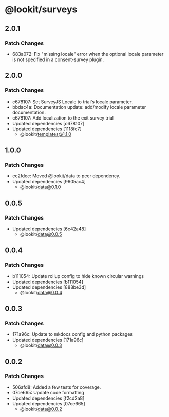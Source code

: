 # @lookit/surveys

## 2.0.1

### Patch Changes

- 683a072: Fix "missing locale" error when the optional locale parameter is not
  specified in a consent-survey plugin.

## 2.0.0

### Patch Changes

- c678107: Set SurveyJS Locale to trial's locale parameter.
- bbdac4a: Documentation update: add/modify locale parameter documentation.
- c678107: Add localization to the exit survey trial
- Updated dependencies [c678107]
- Updated dependencies [1118fc7]
  - @lookit/templates@1.1.0

## 1.0.0

### Patch Changes

- ec2fdec: Moved @lookit/data to peer dependency.
- Updated dependencies [9605ac4]
  - @lookit/data@0.1.0

## 0.0.5

### Patch Changes

- Updated dependencies [6c42a48]
  - @lookit/data@0.0.5

## 0.0.4

### Patch Changes

- b111054: Update rollup config to hide known circular warnings
- Updated dependencies [b111054]
- Updated dependencies [888be3d]
  - @lookit/data@0.0.4

## 0.0.3

### Patch Changes

- 171a96c: Update to mkdocs config and python packages
- Updated dependencies [171a96c]
  - @lookit/data@0.0.3

## 0.0.2

### Patch Changes

- 506afd8: Added a few tests for coverage.
- 07ce665: Update code formatting
- Updated dependencies [f2cd2a8]
- Updated dependencies [07ce665]
  - @lookit/data@0.0.2
